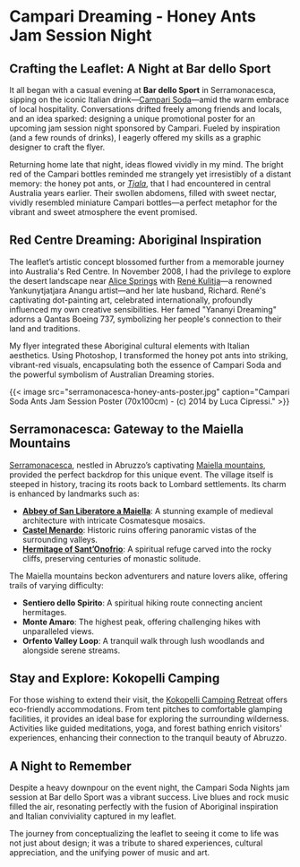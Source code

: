 # Campari Dreaming - Honey Ants Jam Session Night


## Crafting the Leaflet: A Night at Bar dello Sport

It all began with a casual evening at **Bar dello Sport** in Serramonacesca, sipping on the iconic Italian drink—[Campari Soda](https://en.wikipedia.org/wiki/Campari)—amid the warm embrace of local hospitality. Conversations drifted freely among friends and locals, and an idea sparked: designing a unique promotional poster for an upcoming jam session night sponsored by Campari. Fueled by inspiration (and a few rounds of drinks), I eagerly offered my skills as a graphic designer to craft the flyer.

Returning home late that night, ideas flowed vividly in my mind. The bright red of the Campari bottles reminded me strangely yet irresistibly of a distant memory: the honey pot ants, or [*Tjala*](https://en.wikipedia.org/wiki/Honeypot_ant), that I had encountered in central Australia years earlier. Their swollen abdomens, filled with sweet nectar, vividly resembled miniature Campari bottles—a perfect metaphor for the vibrant and sweet atmosphere the event promised.

## Red Centre Dreaming: Aboriginal Inspiration

The leaflet’s artistic concept blossomed further from a memorable journey into Australia's Red Centre. In November 2008, I had the privilege to explore the desert landscape near [Alice Springs](https://en.wikipedia.org/wiki/Alice_Springs) with [René Kulitja](https://en.wikipedia.org/wiki/Rene_Kulitja)—a renowned Yankunytjatjara Anangu artist—and her late husband, Richard. René's captivating dot-painting art, celebrated internationally, profoundly influenced my own creative sensibilities. Her famed "Yananyi Dreaming" adorns a Qantas Boeing 737, symbolizing her people's connection to their land and traditions.

My flyer integrated these Aboriginal cultural elements with Italian aesthetics. Using Photoshop, I transformed the honey pot ants into striking, vibrant-red visuals, encapsulating both the essence of Campari Soda and the powerful symbolism of Australian Dreaming stories.

{{< image src="serramonacesca-honey-ants-poster.jpg" caption="Campari Soda Ants Jam Session Poster (70x100cm) - (c) 2014 by Luca Cipressi." >}}

## Serramonacesca: Gateway to the Maiella Mountains

[Serramonacesca](https://en.wikipedia.org/wiki/Serramonacesca), nestled in Abruzzo’s captivating [Maiella mountains](https://en.wikipedia.org/wiki/Maiella), provided the perfect backdrop for this unique event. The village itself is steeped in history, tracing its roots back to Lombard settlements. Its charm is enhanced by landmarks such as:

- **[Abbey of San Liberatore a Maiella](https://en.wikipedia.org/wiki/Abbey_of_San_Liberatore_a_Majella)**: A stunning example of medieval architecture with intricate Cosmatesque mosaics.
- **[Castel Menardo](https://it.wikipedia.org/wiki/Castel_Menardo)**: Historic ruins offering panoramic vistas of the surrounding valleys.
- **[Hermitage of Sant’Onofrio](https://en.wikipedia.org/wiki/Hermitage_of_Sant%27Onofrio,_Serramonacesca)**: A spiritual refuge carved into the rocky cliffs, preserving centuries of monastic solitude.

The Maiella mountains beckon adventurers and nature lovers alike, offering trails of varying difficulty:

- **Sentiero dello Spirito**: A spiritual hiking route connecting ancient hermitages.
- **Monte Amaro**: The highest peak, offering challenging hikes with unparalleled views.
- **Orfento Valley Loop**: A tranquil walk through lush woodlands and alongside serene streams.

## Stay and Explore: Kokopelli Camping

For those wishing to extend their visit, the [Kokopelli Camping Retreat](https://www.facebook.com/Kokopelli.Camping) offers eco-friendly accommodations. From tent pitches to comfortable glamping facilities, it provides an ideal base for exploring the surrounding wilderness. Activities like guided meditations, yoga, and forest bathing enrich visitors' experiences, enhancing their connection to the tranquil beauty of Abruzzo.

## A Night to Remember

Despite a heavy downpour on the event night, the Campari Soda Nights jam session at Bar dello Sport was a vibrant success. Live blues and rock music filled the air, resonating perfectly with the fusion of Aboriginal inspiration and Italian conviviality captured in my leaflet.

The journey from conceptualizing the leaflet to seeing it come to life was not just about design; it was a tribute to shared experiences, cultural appreciation, and the unifying power of music and art.

